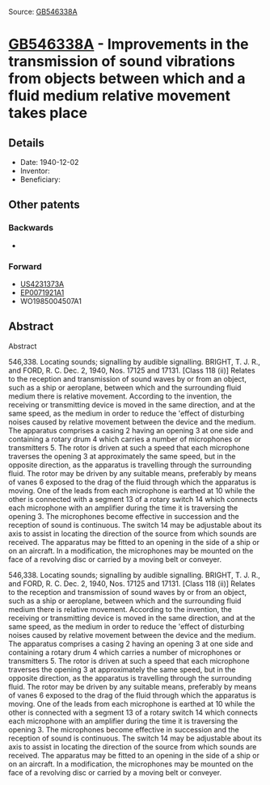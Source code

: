 Source: [GB546338A](https://patents.google.com/patent/GB546338A)

# [GB546338A](GB546338A.md) - Improvements in the transmission of sound vibrations from objects between which and a fluid medium relative movement takes place

## Details

* Date: 1940-12-02
* Inventor: 
* Beneficiary: 

## Other patents

### Backwards
 * 
### Forward
 * [US4231373A](US4231373A.md)
 * [EP0071921A1](EP0071921A1.md)
 * WO1985004507A1
## Abstract

Abstract

546,338. Locating sounds; signalling by audible signalling. BRIGHT, T. J. R., and FORD, R. C. Dec. 2, 1940, Nos. 17125 and 17131. [Class 118 (ii)] Relates to the reception and transmission of sound waves by or from an object, such as a ship or aeroplane, between which and the surrounding fluid medium there is relative movement. According to the invention, the receiving or transmitting device is moved in the same direction, and at the same speed, as the medium in order to reduce the 'effect of disturbing noises caused by relative movement between the device and the medium. The apparatus comprises a casing 2 having an opening 3 at one side and containing a rotary drum 4 which carries a number of microphones or transmitters 5. The rotor is driven at such a speed that each microphone traverses the opening 3 at approximately the same speed, but in the opposite direction, as the apparatus is travelling through the surrounding fluid. The rotor may be driven by any suitable means, preferably by means of vanes 6 exposed to the drag of the fluid through which the apparatus is moving. One of the leads from each microphone is earthed at 10 while the other is connected with a segment 13 of a rotary switch 14 which connects each microphone with an amplifier during the time it is traversing the opening 3. The microphones become effective in succession and the reception of sound is continuous. The switch 14 may be adjustable about its axis to assist in locating the direction of the source from which sounds are received. The apparatus may be fitted to an opening in the side of a ship or on an aircraft. In a modification, the microphones may be mounted on the face of a revolving disc or carried by a moving belt or conveyer.



546,338. Locating sounds; signalling by audible signalling. BRIGHT, T. J. R., and FORD, R. C. Dec. 2, 1940, Nos. 17125 and 17131. [Class 118 (ii)] Relates to the reception and transmission of sound waves by or from an object, such as a ship or aeroplane, between which and the surrounding fluid medium there is relative movement. According to the invention, the receiving or transmitting device is moved in the same direction, and at the same speed, as the medium in order to reduce the 'effect of disturbing noises caused by relative movement between the device and the medium. The apparatus comprises a casing 2 having an opening 3 at one side and containing a rotary drum 4 which carries a number of microphones or transmitters 5. The rotor is driven at such a speed that each microphone traverses the opening 3 at approximately the same speed, but in the opposite direction, as the apparatus is travelling through the surrounding fluid. The rotor may be driven by any suitable means, preferably by means of vanes 6 exposed to the drag of the fluid through which the apparatus is moving. One of the leads from each microphone is earthed at 10 while the other is connected with a segment 13 of a rotary switch 14 which connects each microphone with an amplifier during the time it is traversing the opening 3. The microphones become effective in succession and the reception of sound is continuous. The switch 14 may be adjustable about its axis to assist in locating the direction of the source from which sounds are received. The apparatus may be fitted to an opening in the side of a ship or on an aircraft. In a modification, the microphones may be mounted on the face of a revolving disc or carried by a moving belt or conveyer.